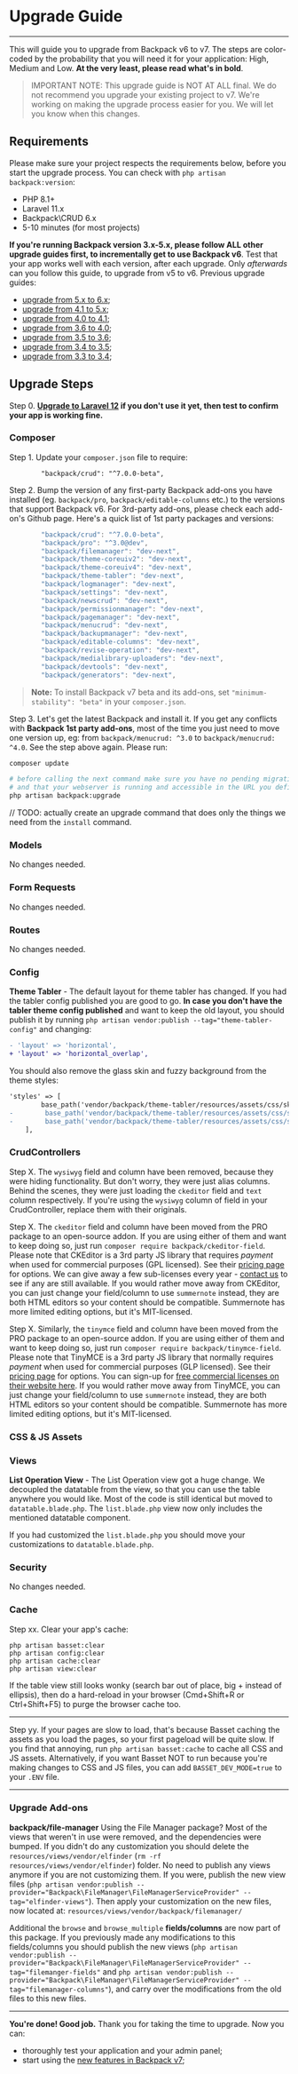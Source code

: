 # Upgrade Guide

---

This will guide you to upgrade from Backpack v6 to v7. The steps are color-coded by the probability that you will need it for your application: <span class="badge badge-danger text-white" style="text-decoration: none;">High</span>, <span class="badge badge-warning text-white" style="text-decoration: none;">Medium</span> and <span class="badge badge-secondary-soft" style="text-decoration: none;">Low</span>.  **At the very least, please read what's in bold**.

> IMPORTANT NOTE: This upgrade guide is NOT AT ALL final. We do not recommend you upgrade your existing project to v7. We're working on making the upgrade process easier for you. We will let you know when this changes.

<a name="requirements"></a>
## Requirements

Please make sure your project respects the requirements below, before you start the upgrade process. You can check with ```php artisan backpack:version```:

- PHP 8.1+
- Laravel 11.x
- Backpack\CRUD 6.x
- 5-10 minutes (for most projects)

**If you're running Backpack version 3.x-5.x, please follow ALL other upgrade guides first, to incrementally get to use Backpack v6**. Test that your app works well with each version, after each upgrade. Only _afterwards_ can you follow this guide, to upgrade from v5 to v6. Previous upgrade guides:
- [upgrade from 5.x to 6.x](https://backpackforlaravel.com/docs/6.x/upgrade-guide);
- [upgrade from 4.1 to 5.x](https://backpackforlaravel.com/docs/5.x/upgrade-guide);
- [upgrade from 4.0 to 4.1](https://backpackforlaravel.com/docs/4.1/upgrade-guide);
- [upgrade from 3.6 to 4.0](https://backpackforlaravel.com/docs/4.0/upgrade-guide);
- [upgrade from 3.5 to 3.6](https://backpackforlaravel.com/docs/3.6/upgrade-guide);
- [upgrade from 3.4 to 3.5](https://backpackforlaravel.com/docs/3.5/upgrade-guide);
- [upgrade from 3.3 to 3.4](https://backpackforlaravel.com/docs/3.4/upgrade-guide);

<a name="upgraade-steps"></a>
## Upgrade Steps

<a name="step-0" href="#step-0" class="badge badge-danger" style="text-decoration: none;">Step 0.</a> **[Upgrade to Laravel 12](https://laravel.com/docs/12.x/upgrade) if you don't use it yet, then test to confirm your app is working fine.**

<a name="composer"></a>
### Composer

<a name="step-1" href="#step-1" class="badge badge-danger text-white" style="text-decoration: none;">Step 1.</a> Update your ```composer.json``` file to require:

```
        "backpack/crud": "^7.0.0-beta",
```

<a name="step-2" href="#step-2" class="badge badge-danger text-white" style="text-decoration: none;">Step 2.</a> Bump the version of any first-party Backpack add-ons you have installed (eg. `backpack/pro`, `backpack/editable-columns` etc.) to the versions that support Backpack v6. For 3rd-party add-ons, please check each add-on's Github page. Here's a quick list of 1st party packages and versions:

```js
        "backpack/crud": "^7.0.0-beta",
        "backpack/pro": "^3.0@dev",
        "backpack/filemanager": "dev-next",
        "backpack/theme-coreuiv2": "dev-next",
        "backpack/theme-coreuiv4": "dev-next",
        "backpack/theme-tabler": "dev-next",
        "backpack/logmanager": "dev-next",
        "backpack/settings": "dev-next",
        "backpack/newscrud": "dev-next",
        "backpack/permissionmanager": "dev-next",
        "backpack/pagemanager": "dev-next",
        "backpack/menucrud": "dev-next",
        "backpack/backupmanager": "dev-next",
        "backpack/editable-columns": "dev-next",
        "backpack/revise-operation": "dev-next",
        "backpack/medialibrary-uploaders": "dev-next",
        "backpack/devtools": "dev-next",
        "backpack/generators": "dev-next",
```

> **Note:** To install Backpack v7 beta and its add-ons, set `"minimum-stability": "beta"` in your `composer.json`.

<a name="step-3" href="#step-3" class="badge badge-danger text-white" style="text-decoration: none;">Step 3.</a> Let's get the latest Backpack and install it. If you get any conflicts with **Backpack 1st party add-ons**, most of the time you just need to move one version up, eg: from `backpack/menucrud: ^3.0` to `backpack/menucrud: ^4.0`. See the step above again. Please run:

```bash
composer update

# before calling the next command make sure you have no pending migrations with `php artisan migrate:status`
# and that your webserver is running and accessible in the URL you defined in .env `APP_URL`.
php artisan backpack:upgrade
```

// TODO: actually create an upgrade command that does only the things we need from the `install` command.

<a name="models"></a>
### Models

No changes needed.

<a name="form-requests"></a>
### Form Requests

No changes needed.

<a name="routes"></a>
### Routes

No changes needed.

<a name="config"></a>
### Config

**Theme Tabler** - The default layout for theme tabler has changed. If you had the tabler config published you are good to go. **In case you don't have the tabler theme config published** and want to keep the old layout, you should publish it by running `php artisan vendor:publish --tag="theme-tabler-config"` and changing:
```diff
- 'layout' => 'horizontal',
+ 'layout' => 'horizontal_overlap',
```
You should also remove the glass skin and fuzzy background from the theme styles:
```diff
'styles' => [
        base_path('vendor/backpack/theme-tabler/resources/assets/css/skins/backpack-color-palette.css'),
-        base_path('vendor/backpack/theme-tabler/resources/assets/css/skins/glass.css'),
-        base_path('vendor/backpack/theme-tabler/resources/assets/css/skins/fuzzy-background.css'),
    ],
```

<a name="controllers"></a>
### CrudControllers

<a name="step-x" href="#step-x" class="badge badge-danger text-white" style="text-decoration: none;">Step X.</a> The `wysiwyg` field and column have been removed, because they were hiding functionality. But don't worry, they were just alias columns. Behind the scenes, they were just loading the `ckeditor` field and `text` column respectively. If you're using the `wysiwyg` column of field in your CrudController, replace them with their originals.

<a name="step-x" href="#step-x" class="badge badge-danger text-white" style="text-decoration: none;">Step X.</a> The `ckeditor` field and column have been moved from the PRO package to an open-source addon. If you are using either of them and want to keep doing so, just run `composer require backpack/ckeditor-field`. Please note that CKEditor is a 3rd party JS library that requires _payment_ when used for commercial purposes (GPL licensed). See their [pricing page](https://ckeditor.com/pricing/) for options. We can give away a few sub-licenses every year - [contact us](https://backpackforlaravel.com/contact) to see if any are still available. If you would rather move away from CKEditor, you can just change your field/column to use `summernote` instead, they are both HTML editors so your content should be compatible. Summernote has more limited editing options, but it's MIT-licensed.

<a name="step-x" href="#step-x" class="badge badge-danger text-white" style="text-decoration: none;">Step X.</a> Similarly, the `tinymce` field and column have been moved from the PRO package to an open-source addon. If you are using either of them and want to keep doing so, just run `composer require backpack/tinymce-field`. Please note that TinyMCE is a 3rd party JS library that normally requires _payment_ when used for commercial purposes (GLP licensed). See their [pricing page](https://www.tiny.cloud/pricing/) for options. You can sign-up for [free commercial licenses on their website here](https://www.tiny.cloud/get-tiny/). If you would rather move away from TinyMCE, you can just change your field/column to use `summernote` instead, they are both HTML editors so your content should be compatible. Summernote has more limited editing options, but it's MIT-licensed.


<a href="assets"></a>
### CSS & JS Assets



<a name="views"></a>
### Views

**List Operation View** - The List Operation view got a huge change. We decoupled the datatable from the view, so that you can use the table anywhere you would like.
Most of the code is still identical but moved to `datatable.blade.php`. The `list.blade.php` view now only includes the mentioned datatable component.

If you had customized the `list.blade.php` you should move your customizations to `datatable.blade.php`.

<a name="security"></a>
### Security

No changes needed.

<a name="cache"></a>
### Cache

<a name="step-Xx" href="#step-xx" class="badge badge-danger text-white" style="text-decoration: none;">Step xx.</a> Clear your app's cache:
```
php artisan basset:clear
php artisan config:clear
php artisan cache:clear
php artisan view:clear
```

If the table view still looks wonky (search bar out of place, big + instead of ellipsis), then do a hard-reload in your browser (Cmd+Shift+R or Ctrl+Shift+F5) to purge the browser cache too.

---

<a name="step-yy" href="#step-yy" class="badge badge-danger text-white" style="text-decoration: none;">Step yy.</a> If your pages are slow to load, that's because Basset caching the assets as you load the pages, so your first pageload will be quite slow. If you find that annoying, run `php artisan basset:cache` to cache all CSS and JS assets. Alternatively, if you want Basset NOT to run because you're making changes to CSS and JS files, you can add `BASSET_DEV_MODE=true` to your `.ENV` file.

---

<a name="addons"></a>
### Upgrade Add-ons

**backpack/file-manager** Using the File Manager package? Most of the views that weren't in use  were removed, and the dependencies were bumped. If you didn't do any customization you should delete the `resources/views/vendor/elfinder` (`rm -rf resources/views/vendor/elfinder`) folder.
No need to publish any views anymore if you are not customizing them. If you were, publish the new view files (`php artisan vendor:publish --provider="Backpack\FileManager\FileManagerServiceProvider" --tag="elfinder-views"`). Then apply your customization on the new files, now located at: `resources/views/vendor/backpack/filemanager/`

Additional the `browse` and `browse_multiple` **fields/columns** are now part of this package. If you previously made any modifications to this fields/columns you should publish the new views (`php artisan vendor:publish --provider="Backpack\FileManager\FileManagerServiceProvider" --tag="filemanger-fields"` and `php artisan vendor:publish --provider="Backpack\FileManager\FileManagerServiceProvider" --tag="filemanager-columns"`), and carry over the modifications from the old files to this new files.

---

**You're done! Good job.** Thank you for taking the time to upgrade. Now you can:
- thoroughly test your application and your admin panel;
- start using the [new features in Backpack v7](/docs/{{version}}/release-notes);
